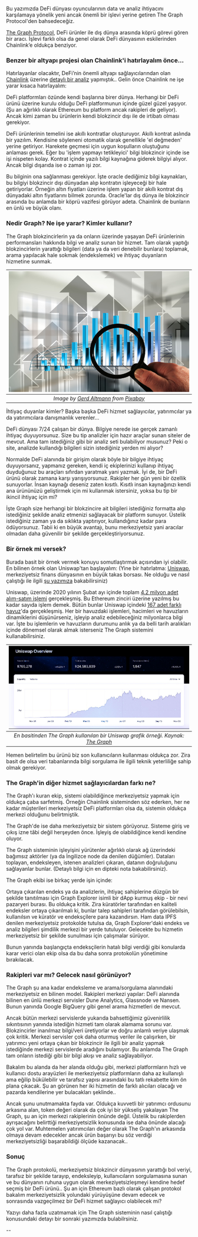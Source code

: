 Bu yazımızda DeFi dünyası oyuncularının data ve analiz ihtiyacını karşılamaya yönelik yeni ancak önemli bir işlevi yerine getiren The Graph Protocol'den bahsedeceğiz.

[The Graph Protocol](https://thegraph.com/), DeFi ürünler ile dış dünya arasında köprü görevi gören bir aracı. İşlevi farklı olsa da genel olarak DeFi dünyasının eskilerinden Chainlink’e oldukça benziyor. 

### Benzer bir altyapı projesi olan Chainlink'i hatırlayalım önce... 

Hatırlayanlar olacaktır, DeFi’nin önemli altyapı sağlayıcılarından olan [Chainlink](https://chain.link/) üzerine [detaylı bir analiz](/genel/2020/12/22/definin-bilgi-kaynagi-oracle.html) yapmıştık.. Gelin önce Chainlink ne işe yarar kısaca hatırlayalım:

DeFi platformları özünde kendi başlarına birer dünya. Herhangi bir DeFi ürünü üzerine kurulu olduğu DeFi platformunun içinde güzel güzel yaşıyor. (Şu an ağırlıklı olarak Ethereum bu platform ancak rakipleri de geliyor). Ancak kimi zaman bu ürünlerin kendi blokzincir dışı ile de irtibatı olması gerekiyor.

DeFi ürünlerinin temelini ise akıllı kontratlar oluşturuyor. Akıllı kontrat aslında bir yazılım. Kendisine söyleneni otomatik olarak genellikle 'el değmeden' yerine getiriyor. Harekete geçmesi için uygun koşulların oluştuğunu anlaması gerek. Eğer bu 'işlem yapmayı tetikleyici' bilgi blokzincir içinde ise işi nispeten kolay. Kontrat içinde yazılı bilgi kaynağına giderek bilgiyi alıyor. Ancak bilgi dışarıda ise o zaman işi zor.

Bu bilginin ona sağlanması gerekiyor. İşte oracle dediğimiz bilgi kaynakları, bu bilgiyi blokzincir dışı dünyadan alıp kontratın işleyeceği bir hale getiriyorlar. Örneğin altın fiyatları üzerine işlem yapan bir akıllı kontrat dış dünyadaki altın fiyatlarını bilmek zorunda. Oracle'lar dış dünya ile blokzincir arasında bu anlamda  bir köprü vazifesi görüyor adeta. Chainlink de bunların en ünlü ve büyük olanı.

### Nedir Graph? Ne işe yarar? Kimler kullanır?
The Graph blokzincirlerin ya da onların üzerinde yaşayan DeFi ürünlerinin performansları hakkında bilgi ve analiz sunan bir hizmet. Tam olarak yaptığı blokzincirlerin yarattığı bilgileri (data ya da veri denebilir bunlara) toplamak, arama yapılacak hale sokmak (endekslemek) ve ihtiyaç duyanların hizmetine sunmak.

| ![e-wallet](/assets/arrows-2899888_800.jpg)|
|:--:| 
| *Image by [Gerd Altmann](https://pixabay.com/users/geralt-9301/) from [Pixabay](https://pixabay.com/)*|

İhtiyaç duyanlar kimler? Başka başka DeFi hizmet sağlayıcılar, yatırımcılar ya da yatırımcılara danışmanlık verenler...

DeFi dünyası 7/24 çalışan bir dünya. Bilgiye nerede ise gerçek zamanlı ihtiyaç duyuyorsunuz. Size bu tip analizler için hazır araçlar sunan siteler de mevcut. Ama tam istediğiniz gibi bir analiz seti bulabiliyor musunuz? Peki o site, analizde kullandığı bilgileri sizin istediğiniz yerden mi alıyor?

Normalde DeFi alanında bir girişim olarak böyle bir bilgiye ihtiyaç duyuyorsanız, yapmanız gereken, kendi iç ekiplerinizi kullanıp ihtiyaç duyduğunuz bu araçları sıfırdan yaratmak yani yazmak. İyi de, bir DeFi ürünü olarak zamana karşı yarışıyorsunuz. Rakipler her gün yeni bir özellik sunuyorlar. İnsan kaynağı deseniz zaten kısıtlı. Kısıtlı insan kaynağınızı kendi ana ürününüzü geliştirmek için mi kullanmak istersiniz, yoksa bu tip bir ikincil ihtiyaç için mi?

İşte Graph size herhangi bir blokzincire ait bilgileri istediğiniz formatta alıp istediğiniz şekilde analiz etmenizi sağlayacak bir platform sunuyor. Üstelik istediğiniz zaman ya da sıklıkta yaptırıyor, kullandığınız kadar para ödüyorsunuz.  Tabii ki en büyük avantajı, bunu merkeziyetsiz yani aracılar olmadan daha güvenilir bir şekilde gerçekleştiriyorsunuz. 

### Bir örnek mi versek?
Burada basit bir örnek vermek konuyu somutlaştırmak açısından iyi olabilir. En bilinen örnek olan Uniswap'tan başlayalım: (Yine bir hatırlatma: [Uniswap](https://uniswap.org/), merkeziyetsiz finans dünyasının en büyük takas borsası.  Ne olduğu ve nasıl çalıştığı ile ilgili [şu yazımıza](/genel/2020/09/15/nedir-bu-uniswap.html) bakabilirsiniz)

Uniswap, üzerinde 2020 yılının Şubat ayı içinde toplam [4.2 milyon adet alım-satım işlemi](https://duneanalytics.com/danrobinson/uniswap-combined-metrics) gerçekleşmiş. Bu Ethereum zinciri üzerine yazılmış bu kadar sayıda işlem demek. Bütün bunlar Uniswap içindeki [167 adet farklı havuz](https://info.uniswap.org/pairs)'da gerçekleşmiş. Her bir havuzdaki işlemleri,  hacimleri ve havuzların dinamiklerini düşünürseniz, işleyip analiz edebileceğiniz milyonlarca bilgi var. İşte bu işlemlerin ve havuzların durumunu anlık ya da belli tarih aralıkları içinde dönemsel olarak almak isterseniz The Graph sistemini kullanabilirsiniz.

| ![uniswap_on_the_graph](/assets/uniswap-overview_800.jpg)|
|:--:| 
| *En basitinden The Graph kullanılan bir Uniswap grafik örneği. Kaynak: [The Graph](https://thegraph.com/blog/uniswap-built-on-the-graph)*|

Hemen belirtelim bu ürünü biz son kullanıcıların kullanması oldukça zor. Zira basit de olsa veri tabanlarında bilgi sorgulama ile ilgili teknik yeterliliğe sahip olmak gerekiyor. 

### The Graph'in diğer hizmet sağlayıcılardan farkı ne?
The Graph'ı kuran ekip, sistemi olabildiğince merkeziyetsiz yapmak için oldukça çaba sarfetmiş. Örneğin Chainlink sisteminden söz ederken, her ne kadar müşterileri merkeziyetsiz DeFi platformları olsa da, sistemin oldukça merkezi olduğunu belirtmiştik.

The Graph'de ise daha merkeziyetsiz bir sistem görüyoruz. Sisteme giriş ve çıkış izne tâbi değil herşeyden önce. İşleyiş de olabildiğince kendi kendine oluyor. 

The Graph sisteminin işleyişini yürütenler ağırlıklı olarak ağ üzerindeki bağımsız aktörler (ya da İngilizce node da denilen düğümler). Dataları toplayan, endeksleyen, istenen analizleri çıkaran, datanın doğruluğunu sağlayanlar bunlar. (Detaylı bilgi için en dipteki nota bakabilirsiniz).

The Graph ekibi ise birkaç yerde işin içinde:

Ortaya çıkarılan endeks ya da analizlerin, ihtiyaç sahiplerine düzgün bir şekilde tanıtılması için Graph Explorer isimli bir dApp kurmuş ekip - bir nevi pazaryeri burası. Bu oldukça kritik. Zira küratörler tarafından en kaliteli endeksler ortaya çıkarılmalı ki, bunlar talep sahipleri tarafından görülebilsin, kullanılsın ve küratör ve endeksçilere para kazandırsın. Ham data IPFS denilen merkeziyetsiz protokolde tutulsa da, Graph Explorer'daki endeks ve analiz bilgileri şimdilik merkezi bir yerde tutuluyor. Gelecekte bu hizmetin merkeziyetsiz bir şekilde sunulması için çalışmalar sürüyor. 

Bunun yanında başlangıçta endeksçilerin hatalı bilgi verdiği gibi konularda karar verici olan ekip olsa da bu daha sonra protokolün yönetimine bırakılacak. 

### Rakipleri var mı? Gelecek nasıl görünüyor?

The Graph şu ana kadar endeksleme ve arama/sorgulama alanındaki merkeziyetsiz en bilinen model. Rakipleri merkezi yapılar: DeFi alanında bilinen en ünlü merkezi servisler Dune Analytics, Glassnode ve Nansen.  Bunun yanında Google BigQuery gibi genel arama hizmetleri de mevcut. 

Ancak bütün merkezi servislerde yukarıda bahsettiğimiz güvenirlilik sıkıntısının yanında istediğin hizmeti tam olarak alamama sorunu var. Blokzincirler inanılmaz bilgi/veri üretiyorlar ve doğru anlamlı veriye ulaşmak çok kritik. Merkezi servisler çok daha oturmuş veriler ile çalışırken, bir yatırımcı yeni ortaya çıkan bir blokzincir ile ilgili bir analiz yapmak istediğinde merkezi servislerde aradığını bulamıyor. Bu anlamda The Graph tam onların istediği gibi bir bilgi akışı ve analiz sağlayabiliyor. 

Bakalım bu alanda da her alanda olduğu gibi, merkezi platformların hızlı ve kullanıcı dostu arayüzleri ile merkeziyetsiz platformların daha az kullanışlı ama eğilip bükülebilir ve tarafsız yapısı arasındaki bu tatlı rekabette kim ön plana çıkacak. Şu an görünen her iki hizmetin de farklı alıcıları olacağı ve pazarda kendilerine yer bulacakları şeklinde.. 

Ancak şunu unutmamakta fayda var. Oldukça kuvvetli bir yatırımcı ordusunu arkasına alan, token değeri olarak da çok iyi bir yükseliş yakalayan The Graph, şu an için merkezi rakiplerinin önünde değil. Üstelik bu rakiplerden ayrışacağını belirttiği merkeziyetsizlik konusunda ise daha önünde alacağı çok yol var. Muhtemelen yatırımcıları değer olarak The Graph'ın arkasında olmaya devam edecekler ancak ürün başarıyı bu söz verdiği merkeziyetsizliği başarabildiği ölçüde kazanacak.. 

### Sonuç
The Graph protokolü, merkeziyetsiz blokzincir dünyasının yarattığı bol veriyi, tarafsız bir şekilde tarayıp, endeksleyip, kullanıcıların sorgulamasına sunan ve bu dünyanın ruhuna uygun olarak merkeziyetsizleşmeyi kendine hedef seçmiş bir DeFi ürünü.. Şu an için Ethereum bazlı olarak çalışan protokol bakalım merkeziyetsizlik yolundaki yürüyüşüne devam edecek ve sonrasında vazgeçilmez bir DeFi hizmet sağlayıcı olabilecek mi? 

Yazıyı daha fazla uzatmamak için The Graph sisteminin nasıl çalıştığı konusundaki detayı bir sonraki yazımızda bulabilrsiniz. 

--

